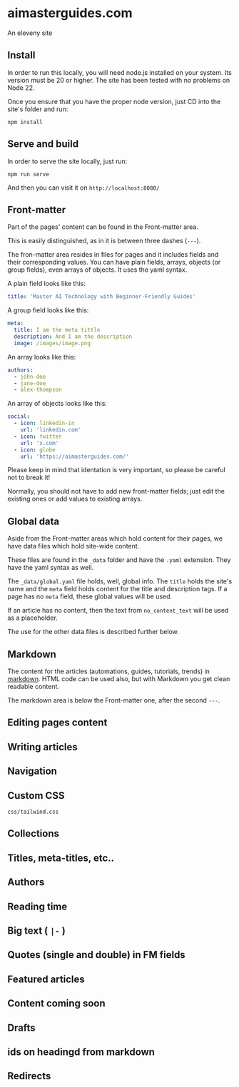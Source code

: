 # aimasterguides.com

An eleveny site

## Install

In order to run this locally, you will need node.js installed on your system. Its version must be 20 or higher. The site has been tested with no problems on Node 22.

Once you ensure that you have the proper node version, just CD into the site's folder and run:

`npm install`

## Serve and build

In order to serve the site locally, just run:

`npm run serve`

And then you can visit it on `http://localhost:8080/`

## Front-matter

Part of the pages' content can be found in the Front-matter area.

This is easily distinguished, as in it is between three dashes (`---`).

The fron-matter area resides in files for pages and it includes fields and their corresponding values. You can have plain fields, arrays, objects (or group fields), even arrays of objects. It uses the yaml syntax.

A plain field looks like this:

```yaml
title: 'Master AI Technology with Beginner-Friendly Guides'
```

A group field looks like this:

```yaml
meta:
  title: I am the meta tittle
  description: And I am the description
  image: /images/image.png
```

An array looks like this:

```yaml
authors:
  - john-doe
  - jane-doe
  - alex-thompson
```

An array of objects looks like this:

```yaml
social:
  - icon: linkedin-in
    url: 'linkedin.com'
  - icon: twitter
    url: 'x.com'
  - icon: globe
    url: 'https://aimasterguides.com/'
```

Please keep in mind that identation is very important, so please be careful not to break it!

Normally, you should not have to add new front-matter fields; just edit the existing ones or add values to existing arrays.

## Global data

Aside from the Front-matter areas which hold content for their pages, we have data files which hold site-wide content.

These files are found in the `_data` folder and have the `.yaml` extension. They have the yaml syntax as well.

The `_data/global.yaml` file holds, well, global info. The `title` holds the site's name and the `meta` field holds content for the title and description tags. If a page has no `meta` field, these global values will be used.

If an article has no content, then the text from `no_content_text` will be used as a placeholder.

The use for the other data files is described further below.

## Markdown

The content for the articles (automations, guides, tutorials, trends) in [markdown](https://www.markdownguide.org/cheat-sheet/). HTML code can be used also, but with Markdown you get clean readable content.

The markdown area is below the Front-matter one, after the second `---`.

## Editing pages content

## Writing articles

## Navigation

## Custom CSS

`css/tailwind.css`

## Collections

## Titles, meta-titles, etc..

## Authors

## Reading time

## Big text ( `|-` )

## Quotes (single and double) in FM fields

## Featured articles

## Content coming soon

## Drafts

## ids on headingd from markdown

## Redirects